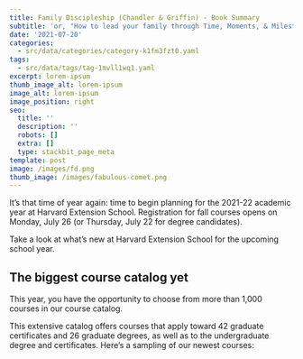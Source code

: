 ```yaml
---
title: Family Discipleship (Chandler & Griffin) - Book Summary
subtitle: 'or, "How to lead your family through Time, Moments, & Milestones"'
date: '2021-07-20'
categories:
  - src/data/categories/category-k1fm3fzt0.yaml
tags:
  - src/data/tags/tag-1mvll1wq1.yaml
excerpt: lorem-ipsum
thumb_image_alt: lorem-ipsum
image_alt: lorem-ipsum
image_position: right
seo:
  title: ''
  description: ''
  robots: []
  extra: []
  type: stackbit_page_meta
template: post
image: /images/fd.png
thumb_image: /images/fabulous-comet.png
---
```

It’s that time of year again: time to begin planning for the 2021-22 academic year at Harvard Extension School. Registration for fall courses opens on Monday, July 26 (or Thursday, July 22 for degree candidates). 

Take a look at what’s new at Harvard Extension School for the upcoming school year. 

## The biggest course catalog yet

This year, you have the opportunity to choose from more than 1,000 courses in our course catalog.

This extensive catalog offers courses that apply toward 42 graduate certificates and 26 graduate degrees, as well as to the undergraduate degree and certificates. Here’s a sampling of our newest courses:
